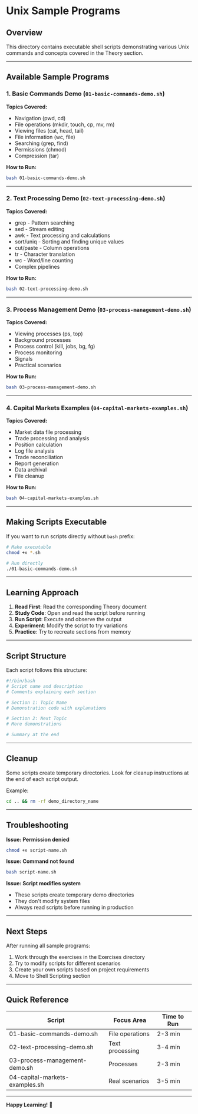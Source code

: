 # Unix Sample Programs

## Overview
This directory contains executable shell scripts demonstrating various Unix commands and concepts covered in the Theory section.

---

## Available Sample Programs

### 1. Basic Commands Demo (`01-basic-commands-demo.sh`)
**Topics Covered:**
- Navigation (pwd, cd)
- File operations (mkdir, touch, cp, mv, rm)
- Viewing files (cat, head, tail)
- File information (wc, file)
- Searching (grep, find)
- Permissions (chmod)
- Compression (tar)

**How to Run:**
```bash
bash 01-basic-commands-demo.sh
```

---

### 2. Text Processing Demo (`02-text-processing-demo.sh`)
**Topics Covered:**
- grep - Pattern searching
- sed - Stream editing
- awk - Text processing and calculations
- sort/uniq - Sorting and finding unique values
- cut/paste - Column operations
- tr - Character translation
- wc - Word/line counting
- Complex pipelines

**How to Run:**
```bash
bash 02-text-processing-demo.sh
```

---

### 3. Process Management Demo (`03-process-management-demo.sh`)
**Topics Covered:**
- Viewing processes (ps, top)
- Background processes
- Process control (kill, jobs, bg, fg)
- Process monitoring
- Signals
- Practical scenarios

**How to Run:**
```bash
bash 03-process-management-demo.sh
```

---

### 4. Capital Markets Examples (`04-capital-markets-examples.sh`)
**Topics Covered:**
- Market data file processing
- Trade processing and analysis
- Position calculation
- Log file analysis
- Trade reconciliation
- Report generation
- Data archival
- File cleanup

**How to Run:**
```bash
bash 04-capital-markets-examples.sh
```

---

## Making Scripts Executable

If you want to run scripts directly without `bash` prefix:

```bash
# Make executable
chmod +x *.sh

# Run directly
./01-basic-commands-demo.sh
```

---

## Learning Approach

1. **Read First**: Read the corresponding Theory document
2. **Study Code**: Open and read the script before running
3. **Run Script**: Execute and observe the output
4. **Experiment**: Modify the script to try variations
5. **Practice**: Try to recreate sections from memory

---

## Script Structure

Each script follows this structure:
```bash
#!/bin/bash
# Script name and description
# Comments explaining each section

# Section 1: Topic Name
# Demonstration code with explanations

# Section 2: Next Topic
# More demonstrations

# Summary at the end
```

---

## Cleanup

Some scripts create temporary directories. Look for cleanup instructions at the end of each script output.

Example:
```bash
cd .. && rm -rf demo_directory_name
```

---

## Troubleshooting

**Issue: Permission denied**
```bash
chmod +x script-name.sh
```

**Issue: Command not found**
```bash
bash script-name.sh
```

**Issue: Script modifies system**
- These scripts create temporary demo directories
- They don't modify system files
- Always read scripts before running in production

---

## Next Steps

After running all sample programs:
1. Work through the exercises in the Exercises directory
2. Try to modify scripts for different scenarios
3. Create your own scripts based on project requirements
4. Move to Shell Scripting section

---

## Quick Reference

| Script | Focus Area | Time to Run |
|--------|-----------|-------------|
| 01-basic-commands-demo.sh | File operations | 2-3 min |
| 02-text-processing-demo.sh | Text processing | 3-4 min |
| 03-process-management-demo.sh | Processes | 2-3 min |
| 04-capital-markets-examples.sh | Real scenarios | 3-5 min |

---

**Happy Learning!** 🚀

